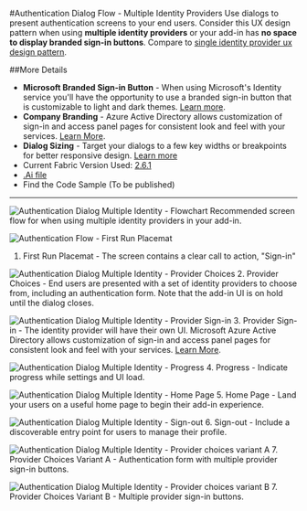#Authentication Dialog Flow - Multiple Identity Providers
Use dialogs to present authentication screens to your end users. Consider this UX design pattern when using **multiple identity providers** or your add-in has **no space to display branded sign-in buttons**. Compare to [single identity provider ux design pattern](Authentication_Dialog_Single_ID.md).

##More Details
- **Microsoft Branded Sign-in Button** - When using Microsoft's Identity service you'll have the opportunity to use a branded sign-in button that is customizable to light and dark themes. [Learn more](https://azure.microsoft.com/en-us/documentation/articles/active-directory-branding-guidelines/#visual-guidance-for-sign-in).
- **Company Branding** - Azure Active Directory allows customization of sign-in and access panel pages for consistent look and feel with your services. [Learn More](https://azure.microsoft.com/en-us/documentation/articles/active-directory-add-company-branding/).
- **Dialog Sizing** - Target your dialogs to a few key widths or breakpoints for better responsive design. [Learn more](https://msdn.microsoft.com/windows/uwp/layout/screen-sizes-and-breakpoints-for-responsive-design)
- Current Fabric Version Used: [2.6.1](https://github.com/OfficeDev/office-ui-fabric-core/releases/tag/2.6.1)
- [.Ai file](https://github.com/OfficeDev/Office-Add-in-UX-Design-Patterns/blob/master/Patterns/Source%20Files/Authentication_Dialog_Multiple_ID.ai?raw=true)
- Find the Code Sample (To be published)

***

![Authentication Dialog Multiple Identity - Flowchart](https://raw.githubusercontent.com/OfficeDev/Office-Add-in-UX-Design-Patterns/master/Patterns/Assets/Authentication_Dialog_Multiple_ID/titlepage.jpg)
Recommended screen flow for when using multiple identity providers in your add-in.


![Authentication Flow - First Run Placemat](https://raw.githubusercontent.com/OfficeDev/Office-Add-in-UX-Design-Patterns/master/Patterns/Assets/Authentication_Dialog_Multiple_ID/auth_dialog_multiid_fre.jpg)
1. First Run Placemat - The screen contains a clear call to action, "Sign-in"


![Authentication Dialog Multiple Identity - Provider Choices](https://raw.githubusercontent.com/OfficeDev/Office-Add-in-UX-Design-Patterns/master/Patterns/Assets/Authentication_Dialog_Multiple_ID/auth_dialog_multiid_choices.jpg)
2. Provider Choices - End users are presented with a set of identity providers to choose from, including an authentication form. Note that the add-in UI is on hold until the dialog closes.


![Authentication Dialog Multiple Identity - Provider Sign-in](https://raw.githubusercontent.com/OfficeDev/Office-Add-in-UX-Design-Patterns/master/Patterns/Assets/Authentication_Dialog_Multiple_ID/auth_dialog_multiid_providerui.jpg)
3. Provider Sign-in - The identity provider will have their own UI. Microsoft Azure Active Directory allows customization of sign-in and access panel pages for consistent look and feel with your services. [Learn More](https://azure.microsoft.com/en-us/documentation/articles/active-directory-add-company-branding/).

![Authentication Dialog Multiple Identity - Progress](https://raw.githubusercontent.com/OfficeDev/Office-Add-in-UX-Design-Patterns/master/Patterns/Assets/Authentication_Dialog_Multiple_ID/auth_dialog_multiid_progress.jpg)
4. Progress - Indicate progress while settings and UI load. 


![Authentication Dialog Multiple Identity - Home Page](https://raw.githubusercontent.com/OfficeDev/Office-Add-in-UX-Design-Patterns/master/Patterns/Assets/Authentication_Dialog_Multiple_ID/auth_dialog_multiid_homepage.jpg)
5. Home Page - Land your users on a useful home page to begin their add-in experience.


![Authentication Dialog Multiple Identity - Sign-out](https://raw.githubusercontent.com/OfficeDev/Office-Add-in-UX-Design-Patterns/master/Patterns/Assets/Authentication_Dialog_Multiple_ID/auth_dialog_multiid_signout.jpg)
6. Sign-out - Include a discoverable entry point for users to manage their profile.


![Authentication Dialog Multiple Identity - Provider choices variant A](https://raw.githubusercontent.com/OfficeDev/Office-Add-in-UX-Design-Patterns/master/Patterns/Assets/Authentication_Dialog_Multiple_ID/auth_dialog_multiid_variantA.jpg)
7. Provider Choices Variant A - Authentication form with multiple provider sign-in buttons.

![Authentication Dialog Multiple Identity - Provider choices variant B](https://raw.githubusercontent.com/OfficeDev/Office-Add-in-UX-Design-Patterns/master/Patterns/Assets/Authentication_Dialog_Multiple_ID/auth_dialog_multiid_variantB.jpg)
7. Provider Choices Variant B - Multiple provider sign-in buttons.

